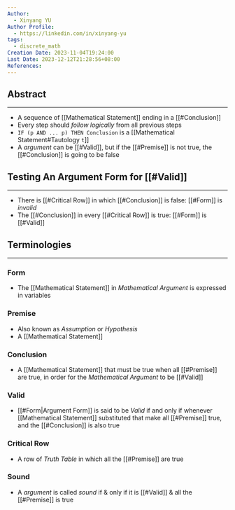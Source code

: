 ```yaml
---
Author:
  - Xinyang YU
Author Profile:
  - https://linkedin.com/in/xinyang-yu
tags:
  - discrete_math
Creation Date: 2023-11-04T19:24:00
Last Date: 2023-12-12T21:28:56+08:00
References: 
---
```

## Abstract
---
- A sequence of [[Mathematical Statement]] ending in a [[#Conclusion]]
- Every step should *follow logically* from all previous steps
- `IF (p AND ... p) THEN Conclusion` is a [[Mathematical Statement#Tautology `t`]]
- A *argument* can be [[#Valid]], but if the [[#Premise]] is not true, the [[#Conclusion]] is going to be false

## Testing An Argument Form for [[#Valid]]
---
- There is [[#Critical Row]] in which [[#Conclusion]] is false: [[#Form]] is *invalid*
- The [[#Conclusion]] in every [[#Critical Row]] is true: [[#Form]] is [[#Valid]]

## Terminologies
---
### Form
- The [[Mathematical Statement]] in *Mathematical Argument* is expressed in variables
### Premise
- Also known as *Assumption* or *Hypothesis*
- A [[Mathematical Statement]]
### Conclusion
- A [[Mathematical Statement]] that must be true when all [[#Premise]] are true, in order for the *Mathematical Argument* to be [[#Valid]]
### Valid
- [[#Form|Argument Form]] is said to be *Valid* if and only if whenever [[Mathematical Statement]] substituted that make all [[#Premise]] true, and the [[#Conclusion]] is also true 
### Critical Row
- A row of *Truth Table* in which all the [[#Premise]] are true

### Sound
- A *argument* is called *sound* if & only if it is [[#Valid]] & all the [[#Premise]] is true